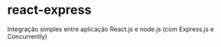 # react-express
Integração simples entre aplicação React.js e node.js (com Express.js e Concurrently)
